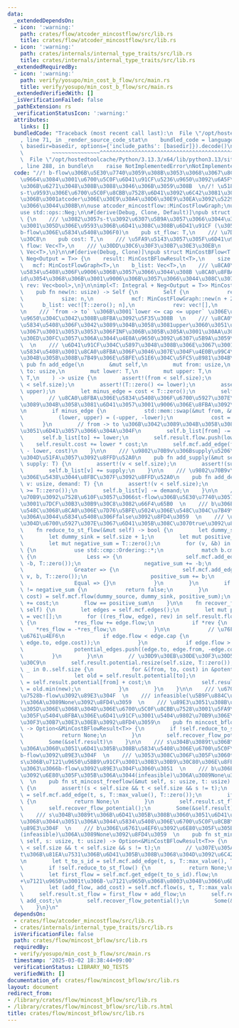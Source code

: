 ```yaml
---
data:
  _extendedDependsOn:
  - icon: ':warning:'
    path: crates/flow/atcoder_mincostflow/src/lib.rs
    title: crates/flow/atcoder_mincostflow/src/lib.rs
  - icon: ':warning:'
    path: crates/internals/internal_type_traits/src/lib.rs
    title: crates/internals/internal_type_traits/src/lib.rs
  _extendedRequiredBy:
  - icon: ':warning:'
    path: verify/yosupo/min_cost_b_flow/src/main.rs
    title: verify/yosupo/min_cost_b_flow/src/main.rs
  _extendedVerifiedWith: []
  _isVerificationFailed: false
  _pathExtension: rs
  _verificationStatusIcon: ':warning:'
  attributes:
    links: []
  bundledCode: "Traceback (most recent call last):\n  File \"/opt/hostedtoolcache/Python/3.13.3/x64/lib/python3.13/site-packages/onlinejudge_verify/documentation/build.py\"\
    , line 71, in _render_source_code_stat\n    bundled_code = language.bundle(stat.path,\
    \ basedir=basedir, options={'include_paths': [basedir]}).decode()\n          \
    \         ~~~~~~~~~~~~~~~^^^^^^^^^^^^^^^^^^^^^^^^^^^^^^^^^^^^^^^^^^^^^^^^^^^^^^^^^^^^^^^^^^\n\
    \  File \"/opt/hostedtoolcache/Python/3.13.3/x64/lib/python3.13/site-packages/onlinejudge_verify/languages/rust.py\"\
    , line 288, in bundle\n    raise NotImplementedError\nNotImplementedError\n"
  code: "//! b-flow\u306B\u5E30\u7740\u3059\u308B\u3053\u3068\u3067\u8CA0\u8FBA\u524A\
    \u9664\u3084\u3001\u6700\u5C0F\u6D41\u91CF\u5236\u9650\u3092\u6A5F\u68B0\u7684\
    \u306B\u6271\u3048\u308B\u3088\u3046\u306B\u3059\u308B  \n//! \u5185\u90E8\u3067\
    s-t\u9593\u306E\u6700\u5C0F\u8CBB\u7528\u6D41\u3092\u6C42\u3081\u308B\u305F\u3081\
    \u306B\u3001atcoder\u306E\u30E9\u30A4\u30D6\u30E9\u30EA\u3092\u5229\u7528\u3057\
    \u3066\u3044\u308B\n\nuse atcoder_mincostflow::MinCostFlowGraph;\nuse internal_type_traits::Integral;\n\
    use std::ops::Neg;\n\n#[derive(Debug, Clone, Default)]\npub struct MinCostBFlowResult<T>\
    \ {\n    /// \u3082\u3057s-t\u3092\u6307\u5B9A\u3057\u3066\u3044\u308B\u5834\u5408\
    \u3001\u305D\u306E\u9593\u306B\u6D41\u308C\u308B\u6D41\u91CF (\u305F\u3060\u306E\
    b-flow\u306E\u5834\u5408\u306F0)\n    pub st_flow: T,\n    /// \u7DCF\u30B3\u30B9\
    \u30C8\n    pub cost: T,\n    /// \u5FA9\u5143\u3057\u305F\u6D41\u91CF\n    pub\
    \ flow: Vec<T>,\n    /// \u30DD\u30C6\u30F3\u30B7\u30E3\u30EB\n    pub potential:\
    \ Vec<T>,\n}\n\n#[derive(Debug, Clone)]\npub struct MinCostBFlow<T: Integral +\
    \ Neg<Output = T>> {\n    result: MinCostBFlowResult<T>,\n    size: usize,\n \
    \   mcf: MinCostFlowGraph<T>,\n    b_list: Vec<T>,\n    /// \u8CA0\u8FBA\u306E\
    \u5834\u5408\u306F\u9006\u306B\u3057\u3066\u3044\u308B \u8CA0\u8FBA\u306E\u5404\
    id\u3054\u3068\u306B\u3001\u9006\u306B\u3057\u3066\u3044\u308C\u3070true\n   \
    \ rev: Vec<bool>,\n}\n\nimpl<T: Integral + Neg<Output = T>> MinCostBFlow<T> {\n\
    \    pub fn new(n: usize) -> Self {\n        Self {\n            result: MinCostBFlowResult::default(),\n\
    \            size: n,\n            mcf: MinCostFlowGraph::new(n + 2),\n      \
    \      b_list: vec![T::zero(); n],\n            rev: vec![],\n        }\n    }\n\
    \n    /// `from -> to` \u306B\u3001`lower <= cap <= upper` \u306E\u6D41\u91CF\u5236\
    \u9650\u304C\u3042\u308B\u8FBA\u3092\u5F35\u308B  \n    /// \u8CA0\u8FBA\u306E\
    \u5834\u5408\u306F\u3042\u3089\u304B\u3058\u3081upper\u3060\u3051\u6D41\u3059\u306E\
    \u3067\u3001\u3053\u3053\u306FINF\u306B\u305B\u305A\u3001\u30AA\u30FC\u30D0\u30D5\
    \u30ED\u30FC\u3057\u306A\u3044\u4E0A\u9650\u3092\u6307\u5B9A\u3059\u308B\uFF01\
    \  \n    /// \u6D41\u91CF\u304C\u5897\u3048\u308B\u306E\u3067\u3001TLE\u3059\u308B\
    \u5834\u5408\u3001\u8CA0\u8FBA\u306F\u3046\u307E\u304F\u4E0B\u99C4\u3092\u306F\
    \u304B\u305B\u308B\u7B49\u306E\u5BFE\u51E6\u304C\u5FC5\u8981\u304B\u3082\n   \
    \ pub fn add_edge(\n        &mut self,\n        mut from: usize,\n        mut\
    \ to: usize,\n        mut lower: T,\n        mut upper: T,\n        mut cost:\
    \ T,\n    ) -> usize {\n        assert!(from < self.size);\n        assert!(to\
    \ < self.size);\n        assert!(T::zero() <= lower);\n        assert!(lower <=\
    \ upper);\n        let minus_edge = cost < T::zero();\n        self.rev.push(minus_edge);\n\
    \        // \u8CA0\u8FBA\u306E\u5834\u5408\u306F\u6700\u5927\u307E\u3067\u3042\
    \u3089\u304B\u3058\u3081\u6D41\u3057\u3001\u9006\u306E\u8FBA\u3092\u5F35\u308B\
    \n        if minus_edge {\n            std::mem::swap(&mut from, &mut to);\n \
    \           (lower, upper) = (-upper, -lower);\n            cost = -cost;\n  \
    \      }\n        // from -> to \u306B\u3042\u3089\u304B\u3058\u3081lower\u3060\
    \u3051\u6D41\u3057\u3066\u304A\u304F\n        self.b_list[from] -= lower;\n  \
    \      self.b_list[to] += lower;\n        self.result.flow.push(lower);\n    \
    \    self.result.cost += lower * cost;\n        self.mcf.add_edge(from, to, upper\
    \ - lower, cost)\n    }\n\n    /// \u9802\u70B9v\u306Bsupply\u5206\u306E\u6E67\
    \u304D\u51FA\u3057\u3092\u8FFD\u52A0\n    pub fn add_supply(&mut self, v: usize,\
    \ supply: T) {\n        assert!(v < self.size);\n        assert!(supply >= T::zero());\n\
    \        self.b_list[v] += supply;\n    }\n\n    /// \u9802\u70B9v\u306Bdemand\u5206\
    \u306E\u5438\u3044\u8FBC\u307F\u3092\u8FFD\u52A0\n    pub fn add_demand(&mut self,\
    \ v: usize, demand: T) {\n        assert!(v < self.size);\n        assert!(demand\
    \ >= T::zero());\n        self.b_list[v] -= demand;\n    }\n\n    /// \u8D85\u9802\
    \u70B9\u3092\u7528\u610F\u3057\u3066st-flow\u306B\u5E30\u7740\u3057\u6D41\u3057\
    \u3001\u7DCF\u30B3\u30B9\u30C8\u3082\u66F4\u65B0  \n    /// b\u306E\u6B63\u306E\
    \u548C\u3068\u8CA0\u306E\u7D76\u5BFE\u5024\u306E\u548C\u304C\u7B49\u3057\u304F\
    \u306A\u3044\u5834\u5408\u306Ffalse\u3092\u8FD4\u3059  \n    /// \u3053\u306E\u3068\
    \u304D\u6700\u5927\u307E\u3067\u6D41\u305B\u308C\u3070true\u3092\u8FD4\u3059\n\
    \    fn reduce_to_st_flow(&mut self) -> bool {\n        let dummy_source = self.size;\n\
    \        let dummy_sink = self.size + 1;\n        let mut positive_sum = T::zero();\n\
    \        let mut negative_sum = T::zero();\n        for (v, &b) in self.b_list.iter().enumerate()\
    \ {\n            use std::cmp::Ordering::*;\n            match b.cmp(&T::zero())\
    \ {\n                Less => {\n                    self.mcf.add_edge(v, dummy_sink,\
    \ -b, T::zero());\n                    negative_sum += -b;\n                }\n\
    \                Greater => {\n                    self.mcf.add_edge(dummy_source,\
    \ v, b, T::zero());\n                    positive_sum += b;\n                }\n\
    \                Equal => {}\n            }\n        }\n        if positive_sum\
    \ != negative_sum {\n            return false;\n        }\n        let (flow,\
    \ cost) = self.mcf.flow(dummy_source, dummy_sink, positive_sum);\n        self.result.cost\
    \ += cost;\n        flow == positive_sum\n    }\n\n    fn recover_flow_potential(&mut\
    \ self) {\n        let edges = self.mcf.edges();\n        let mut potential_edges\
    \ = vec![];\n        for ((res_flow, edge), rev) in self.result.flow.iter_mut().zip(edges).zip(&self.rev)\
    \ {\n            *res_flow += edge.flow;\n            if *rev {\n            \
    \    *res_flow = -*res_flow;\n            }\n\n            // \u76F8\u88DC\u6027\
    \u6761\u4EF6\n            if edge.flow < edge.cap {\n                potential_edges.push((edge.from,\
    \ edge.to, edge.cost));\n            }\n            if edge.flow > T::zero() {\n\
    \                potential_edges.push((edge.to, edge.from, -edge.cost));\n   \
    \         }\n        }\n\n        // \u30D9\u30EB\u30DE\u30F3\u30D5\u30A9\u30FC\
    \u30C9\n        self.result.potential.resize(self.size, T::zero());\n        for\
    \ _ in 0..self.size {\n            for &(from, to, cost) in &potential_edges {\n\
    \                let old = self.result.potential[to];\n                let new\
    \ = self.result.potential[from] + cost;\n                self.result.potential[to]\
    \ = old.min(new);\n            }\n        }\n    }\n\n    /// \u6700\u5C0F\u8CBB\
    \u7528b-flow\u3092\u89E3\u304F  \n    /// infeasible(\u5B9F\u884C\u4E0D\u53EF\u80FD\
    )\u306A\u3089None\u3092\u8FD4\u3059  \n    /// \u89E3\u3051\u308B\u5834\u5408\u306F\
    \u305D\u306E\u3068\u304D\u306E\u6700\u5C0F\u8CBB\u7528\u3001\u5FA9\u5143\u3057\
    \u305F\u5404\u8FBA\u306E\u6D41\u91CF\u3001\u5404\u9802\u70B9\u306E\u30DD\u30C6\
    \u30F3\u30B7\u30E3\u30EB\u3092\u8FD4\u3059\n    pub fn mincost_bflow(&mut self)\
    \ -> Option<&MinCostBFlowResult<T>> {\n        if !self.reduce_to_st_flow() {\n\
    \            return None;\n        }\n        self.recover_flow_potential();\n\
    \        Some(&self.result)\n    }\n\n    /// s\u304B\u3089t\u306B\u81EA\u7531\
    \u306A\u3060\u3051\u6D41\u305B\u308B\u5834\u5408\u306E\u6700\u5C0F\u8CBB\u7528\
    b-flow\u3092\u89E3\u304F  \n    /// \u3053\u308C\u306F\u305F\u3060t\u304B\u3089\
    s\u306B\u7121\u9650\u5BB9\u91CF\u3001\u30B3\u30B9\u30C80\u306E\u8FBA\u3092\u5F35\
    \u3063\u3066b-flow\u3092\u89E3\u304F\u3060\u3051  \n    /// b\u306E\u6761\u4EF6\
    \u3092\u6E80\u305F\u305B\u306A\u3044(infeasible)\u306A\u3089None\u3092\u8FD4\u3059\
    \  \n    pub fn st_mincost_freeflow(&mut self, s: usize, t: usize) -> Option<&MinCostBFlowResult<T>>\
    \ {\n        assert!(s < self.size && t < self.size && s != t);\n        let t_to_s_id\
    \ = self.mcf.add_edge(t, s, T::max_value(), T::zero());\n        if !self.reduce_to_st_flow()\
    \ {\n            return None;\n        }\n        self.result.st_flow = self.mcf.get_edge(t_to_s_id).flow;\n\
    \        self.recover_flow_potential();\n        Some(&self.result)\n    }\n\n\
    \    /// s\u304B\u3089t\u306B\u6D41\u305B\u308B\u3060\u3051\u6D41\u3055\u306A\u3044\
    \u3068\u3044\u3051\u306A\u3044\u5834\u5408\u306E\u6700\u5C0F\u8CBB\u7528b-flow\u3092\
    \u89E3\u304F  \n    /// b\u306E\u6761\u4EF6\u3092\u6E80\u305F\u305B\u306A\u3044\
    (infeasible)\u306A\u3089None\u3092\u8FD4\u3059  \n    pub fn st_mincost_maxflow(&mut\
    \ self, s: usize, t: usize) -> Option<&MinCostBFlowResult<T>> {\n        assert!(s\
    \ < self.size && t < self.size && s != t);\n        // \u307E\u305As\u304B\u3089\
    t\u306B\u81EA\u7531\u306B\u6D41\u305B\u308B\u3068\u304D\u3092\u6C42\u3081\u308B\
    \n        let t_to_s_id = self.mcf.add_edge(t, s, T::max_value(), T::zero());\n\
    \        if !self.reduce_to_st_flow() {\n            return None;\n        }\n\
    \        let first_flow = self.mcf.get_edge(t_to_s_id).flow;\n        // s\u306B\
    +\u7121\u9650\u3001t\u306B-\u7121\u9650\u3068\u8003\u3048\u3066\u6D41\u3059\n\
    \        let (add_flow, add_cost) = self.mcf.flow(s, t, T::max_value());\n   \
    \     self.result.st_flow = first_flow + add_flow;\n        self.result.cost +=\
    \ add_cost;\n        self.recover_flow_potential();\n        Some(&self.result)\n\
    \    }\n}\n"
  dependsOn:
  - crates/flow/atcoder_mincostflow/src/lib.rs
  - crates/internals/internal_type_traits/src/lib.rs
  isVerificationFile: false
  path: crates/flow/mincost_bflow/src/lib.rs
  requiredBy:
  - verify/yosupo/min_cost_b_flow/src/main.rs
  timestamp: '2025-03-02 18:38:44+09:00'
  verificationStatus: LIBRARY_NO_TESTS
  verifiedWith: []
documentation_of: crates/flow/mincost_bflow/src/lib.rs
layout: document
redirect_from:
- /library/crates/flow/mincost_bflow/src/lib.rs
- /library/crates/flow/mincost_bflow/src/lib.rs.html
title: crates/flow/mincost_bflow/src/lib.rs
---
```

